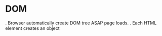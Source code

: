 # DOM

. Browser automatically create DOM tree ASAP page loads.
. Each HTML element creates an object
